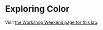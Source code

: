 # Exploring Color

Visit [the Workshop Weekend page for this lab](http://workshopweekend.net/arduino/labs/exploring-color).